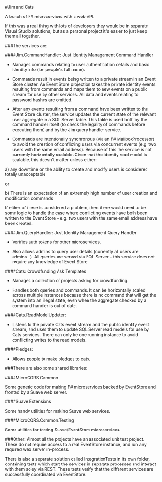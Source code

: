 #Jim and Cats

A bunch of F# microservices with a web API.

If this was a real thing with lots of developers they would be in separate Visual Studio solutions, but as a personal project it's easier to just keep them all together.

###The services are:

####Jim.CommandHandler: Just Identity Management Command Handler

* Manages commands relating to user authentication details and basic identity info (i.e. people's full name).

* Commands result in events being written to a private stream in an Event Store cluster. An Event Store projection takes the private identity events resulting from commands and maps them to new events on a public stream for use by other services. All data and events relating to password hashes are omitted.

* After any events resulting from a command have been written to the Event Store cluster, the service updates the current state of the relevant user aggregate in a SQL Server table. This table is used both by the command handler itself (to check the legality of commands before executing them) and by the Jim query handler service.

* Commands are intentionally synchronous (via an F# MailboxProcessor) to avoid the creation of conflicting users via concurrent events (e.g. two users with the same email address). Because of this the service is not currently horizontally scalable. Given that the identity read model is scalable, this doesn't matter unless either:

a) any downtime on the ability to create and modify users is considered totally unacceptable

or

b) There is an expectation of an extremely high number of user creation and modification commands

If either of these is considered a problem, then there would need to be some logic to handle the case where conflicting events have both been written to the Event Store - e.g. two users with the same email address have been created.

####Jim.QueryHandler: Just Identity Management Query Handler

* Verifies auth tokens for other microservices.

* Also allows admins to query user details (currently all users are admins...). All queries are served via SQL Server - this service does not require any knowledge of Event Store.

####Cats: Crowdfunding Ask Templates

* Manages a collection of projects asking for crowdfunding.

* Handles both queries and commands. It can be horizontally scaled across multiple instances because there is no command that will get the system into an illegal state, even when the aggregate checked by a command handler is out of date.

####Cats.ReadModelUpdater:

* Listens to the private Cats event stream and the public identity event stream, and uses them to update SQL Server read models for use by Cats services. There can only be one running instance to avoid conflicting writes to the read models.

####Pledges:

* Allows people to make pledges to cats.

###There are also some shared libraries:

####MicroCQRS.Common

Some generic code for making F# microservices backed by EventStore and fronted by a Suave web server.

####Suave.Extensions

Some handy utilities for making Suave web services.

####MicroCQRS.Common.Testing

Some utilities for testing Suave/EventStore microservices.

###Other:
Almost all the projects have an associated unit test project. These do not require access to a real EventStore instance, and run any required web server in-process.

There is also a separate solution called IntegrationTests in its own folder, containing tests which start the services in separate processes and interact with them soley via REST. These tests verify that the different services are successfully coordinated via EventStore.
